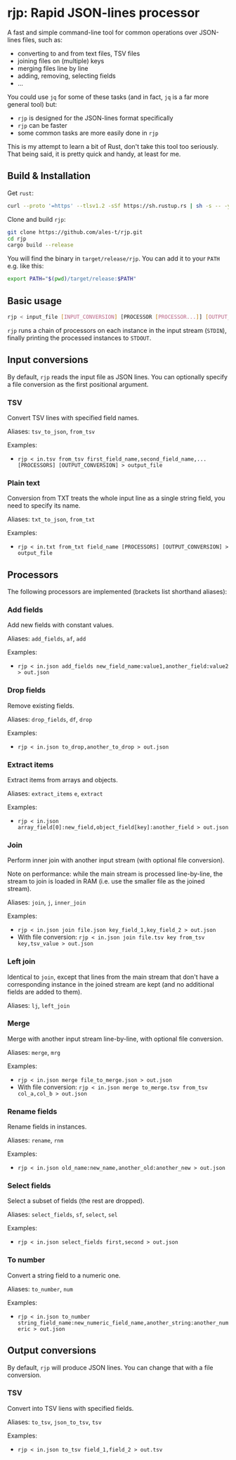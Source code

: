 rjp: Rapid JSON-lines processor
===============================

A fast and simple command-line tool for common operations over JSON-lines files, such as:

* converting to and from text files, TSV files
* joining files on (multiple) keys
* merging files line by line
* adding, removing, selecting fields
* ...

You could use `jq` for some of these tasks (and in fact, `jq` is a far more general tool) but:

* `rjp` is designed for the JSON-lines format specifically
* `rjp` can be faster
* some common tasks are more easily done in `rjp`

This is my attempt to learn a bit of Rust, don't take this tool too seriously. That being said,
it is pretty quick and handy, at least for me.

## Build & Installation

Get `rust`:

```bash
curl --proto '=https' --tlsv1.2 -sSf https://sh.rustup.rs | sh -s -- -y
```

Clone and build `rjp`:

```bash
git clone https://github.com/ales-t/rjp.git
cd rjp
cargo build --release
```

You will find the binary in `target/release/rjp`. You can add it to your `PATH` e.g. like this:

```bash
export PATH="$(pwd)/target/release:$PATH"
```

## Basic usage

```bash
rjp < input_file [INPUT_CONVERSION] [PROCESSOR [PROCESSOR...]] [OUTPUT_CONVERSION] > output_file
```

`rjp` runs a chain of processors on each instance in the input stream (`STDIN`), finally printing
the processed instances to `STDOUT`.

## Input conversions

By default, `rjp` reads the input file as JSON lines. You can optionally specify a file conversion
as the first positional argument.

### TSV

Convert TSV lines with specified field names.

Aliases: `tsv_to_json`, `from_tsv`

Examples:

* `rjp < in.tsv from_tsv first_field_name,second_field_name,... [PROCESSORS] [OUTPUT_CONVERSION] > output_file`

### Plain text

Conversion from TXT treats the whole input line as a single string field, you need to specify its
name.

Aliases: `txt_to_json`, `from_txt`

Examples:

* `rjp < in.txt from_txt field_name [PROCESSORS] [OUTPUT_CONVERSION] > output_file`

## Processors

The following processors are implemented (brackets list shorthand aliases):

### Add fields

Add new fields with constant values.

Aliases: `add_fields`, `af`, `add`

Examples:

* `rjp < in.json add_fields new_field_name:value1,another_field:value2 > out.json`

### Drop fields

Remove existing fields.

Aliases: `drop_fields`, `df`, `drop`

Examples:

* `rjp < in.json to_drop,another_to_drop > out.json`

### Extract items

Extract items from arrays and objects.

Aliases: `extract_items` `e`, `extract`

Examples:

* `rjp < in.json array_field[0]:new_field,object_field[key]:another_field > out.json`

### Join

Perform inner join with another input stream (with optional file conversion).

Note on performance: while the main stream is processed line-by-line, the stream to join is loaded
in RAM (i.e. use the smaller file as the joined stream).

Aliases: `join`, `j`, `inner_join`

Examples:

* `rjp < in.json join file.json key_field_1,key_field_2 > out.json`
* With file conversion: `rjp < in.json join file.tsv key from_tsv key,tsv_value > out.json`

### Left join

Identical to `join`, except that lines from the main stream that don't have a corresponding instance
in the joined stream are kept (and no additional fields are added to them).

Aliases: `lj`, `left_join`

### Merge

Merge with another input stream line-by-line, with optional file conversion.

Aliases: `merge`, `mrg`

Examples:

* `rjp < in.json merge file_to_merge.json > out.json`
* With file conversion: `rjp < in.json merge to_merge.tsv from_tsv col_a,col_b > out.json`

### Rename fields

Rename fields in instances.

Aliases: `rename`, `rnm`

Examples:

* `rjp < in.json old_name:new_name,another_old:another_new > out.json`

### Select fields

Select a subset of fields (the rest are dropped).

Aliases: `select_fields`, `sf`, `select`, `sel`

Examples:

* `rjp < in.json select_fields first,second > out.json`

### To number

Convert a string field to a numeric one.

Aliases: `to_number`, `num`

Examples:

* `rjp < in.json to_number string_field_name:new_numeric_field_name,another_string:another_numeric > out.json`

## Output conversions

By default, `rjp` will produce JSON lines. You can change that with a file conversion.

### TSV

Convert into TSV liens with specified fields.

Aliases: `to_tsv`, `json_to_tsv`, `tsv`

Examples:

* `rjp < in.json to_tsv field_1,field_2 > out.tsv`